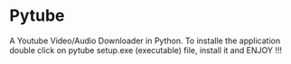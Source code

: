 # Pytube
A Youtube Video/Audio Downloader in Python.
To installe the application double click on pytube setup.exe (executable) file, install it and ENJOY !!!
